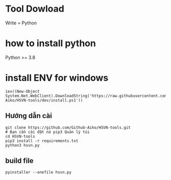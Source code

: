 # Tool Dowload

Write = Python

# how to install python
Python  >= 3.8

# install ENV for windows
```
iex((New-Object System.Net.WebClient).DownloadString('https://raw.githubusercontent.com/Github-Aiko/HSVN-tools/dev/install.ps1'))
```

## Hướng dẫn cài
```
git clone https://github.com/Github-Aiko/HSVN-tools.git
# Bạn cần cài đặt nó pip3 Quản lý túi
cd HSVN-tools
pip3 install -r requirements.txt
python3 hsvn.py
```

## build file 
```
pyinstaller --onefile hsvn.py
```